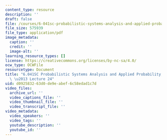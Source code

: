 ```yaml
---
content_type: resource
description: ''
draft: false
file: /courses/6-041sc-probabilistic-systems-analysis-and-applied-probability-fall-2013/d092583263d0de9eabef6c58edad1c7d_MIT6_041SCF13_lec24_300k.pdf
file_size: 575939
file_type: application/pdf
image_metadata:
  caption: ''
  credit: ''
  image-alt: ''
learning_resource_types: []
license: https://creativecommons.org/licenses/by-nc-sa/4.0/
ocw_type: OCWFile
resourcetype: Document
title: "6.041SC Probabilistic Systems Analysis and Applied Probability, Fall 2013Transcript\
  \ \u2013 Lecture 24"
uid: d0925832-63d0-de9e-abef-6c58edad1c7d
video_files:
  archive_url: ''
  video_captions_file: ''
  video_thumbnail_file: ''
  video_transcript_file: ''
video_metadata:
  video_speakers: ''
  video_tags: ''
  youtube_description: ''
  youtube_id: ''
---
```

